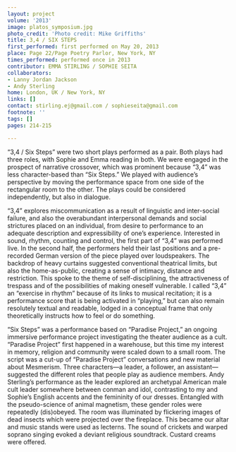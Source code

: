 ```yaml
---
layout: project
volume: '2013'
image: platos_symposium.jpg
photo_credit: 'Photo credit: Mike Griffiths'
title: 3,4 / SIX STEPS
first_performed: first performed on May 20, 2013
place: Page 22/Page Poetry Parlor, New York, NY
times_performed: performed once in 2013
contributor: EMMA STIRLING / SOPHIE SEITA
collaborators:
- Lanny Jordan Jackson
- Andy Sterling
home: London, UK / New York, NY
links: []
contact: stirling.ej@gmail.com / sophieseita@gmail.com
footnote: ''
tags: []
pages: 214-215

---
```


“3,4 / Six Steps” were two short plays performed as a pair. Both plays had three roles, with Sophie and Emma reading in both. We were engaged in the prospect of narrative crossover, which was prominent because “3,4” was less character-based than “Six Steps.” We played with audience’s perspective by moving the performance space from one side of the rectangular room to the other. The plays could be considered independently, but also in dialogue.

“3,4” explores miscommunication as a result of linguistic and inter-social failure, and also the overabundant interpersonal demands and social strictures placed on an individual, from desire to performance to an adequate description and expressibility of one’s experience. Interested in sound, rhythm, counting and control, the first part of “3,4” was performed live. In the second half, the performers held their last positions and a pre-recorded German version of the piece played over loudspeakers. The backdrop of heavy curtains suggested conventional theatrical limits, but also the home-as-public, creating a sense of intimacy, distance and restriction. This spoke to the theme of self-disciplining, the attractiveness of trespass and of the possibilities of making oneself vulnerable. I called “3,4” an “exercise in rhythm” because of its links to musical recitation; it is a performance score that is being activated in “playing,” but can also remain resolutely textual and readable, lodged in a conceptual frame that only theoretically instructs how to feel or do something.

“Six Steps” was a performance based on “Paradise Project,” an ongoing immersive performance project investigating the theater audience as a cult. “Paradise Project” first happened in a warehouse, but this time my interest in memory, religion and community were scaled down to a small room. The script was a cut-up of “Paradise Project” conversations and new material about Mesmerism. Three characters—a leader, a follower, an assistant—suggested the different roles that people play as audience members. Andy Sterling’s performance as the leader explored an archetypal American male cult leader somewhere between conman and idol, contrasting to my and Sophie’s English accents and the femininity of our dresses. Entangled with the pseudo-science of animal magnetism, these gender roles were repeatedly (dis)obeyed. The room was illuminated by flickering images of dead insects which were projected over the fireplace. This became our altar and music stands were used as lecterns. The sound of crickets and warped soprano singing evoked a deviant religious soundtrack. Custard creams were offered.
